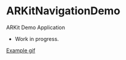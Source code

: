 # ARKitNavigationDemo
ARKit Demo Application

* Work in progress.

[Example gif](https://i.imgur.com/Earbhhi.gif)
